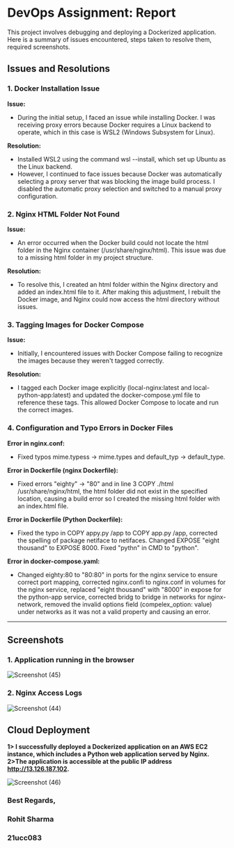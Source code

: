 # DevOps Assignment: Report

This project involves debugging and deploying a Dockerized application. Here is a summary of issues encountered, steps taken to resolve them, required screenshots.

## Issues and Resolutions

### 1. Docker Installation Issue
**Issue:**
   - During the initial setup, I faced an issue while installing Docker. I was receiving proxy errors because Docker requires a Linux backend to operate, which in this case is WSL2 (Windows Subsystem for Linux).
   
**Resolution:**
   - Installed WSL2 using the command wsl --install, which set up Ubuntu as the Linux backend.
   - However, I continued to face issues because Docker was automatically selecting a proxy server that was blocking the image build process. I disabled the automatic proxy selection and switched to a manual proxy configuration.


### 2.  Nginx HTML Folder Not Found
**Issue:**
   - An error occurred when the Docker build could not locate the html folder in the Nginx container (/usr/share/nginx/html). This issue was due to a missing html folder in my project structure.
   
**Resolution:**
   - To resolve this, I created an html folder within the Nginx directory and added an index.html file to it. After making this adjustment, I rebuilt the Docker image, and Nginx could now access the html directory without issues.

### 3. Tagging Images for Docker Compose
**Issue:**
   - Initially, I encountered issues with Docker Compose failing to recognize the images because they weren't tagged correctly.
   
**Resolution:**
   - I tagged each Docker image explicitly (local-nginx:latest and local-python-app:latest) and updated the docker-compose.yml file to reference these tags. This allowed Docker Compose to locate and run the correct images.

### 4. Configuration and Typo Errors in Docker Files
**Error in nginx.conf:**
   - Fixed typos  mime.typess -> mime.types and default_typ -> default_type.
   
**Error in Dockerfile (nginx Dockerfile):**
   - Fixed errors "eighty" -> "80" and in line 3 COPY ./html /usr/share/nginx/html, the html folder did not exist in the specified location, causing a build error so I created the missing html folder with an index.html file.

**Error in Dockerfile (Python Dockerfile):**
   - Fixed the typo in COPY appy.py /app to COPY app.py /app, corrected the spelling of package netiface to netifaces. Changed EXPOSE "eight thousand" to EXPOSE 8000. Fixed "pythn" in CMD to "python".

**Error in docker-compose.yaml:**
   - Changed eighty:80 to "80:80" in ports for the nginx service to ensure correct port mapping, corrected nginx.confi to nginx.conf in volumes for the nginx service, replaced "eight thousand" with "8000" in expose for the python-app service, corrected bridg to bridge in networks for nginx-network, removed the invalid options field (compelex_option: value) under networks as it was not a valid property and causing an error.
   
---

## Screenshots

   ### 1. Application running in the browser
![Screenshot (45)](https://github.com/user-attachments/assets/fa6b0eb2-62ce-4905-b2d5-be47653cc8fb)

   ### 2. Nginx Access Logs

![Screenshot (44)](https://github.com/user-attachments/assets/a03efa06-8e2e-46bd-9cb4-838b5c18c78c)


## Cloud Deployment
   **1> I successfully deployed a Dockerized application on an AWS EC2 instance, which includes a Python web application served by Nginx.**
   **2>The application is accessible at the public IP address http://13.126.187.102.**

   ![Screenshot (46)](https://github.com/user-attachments/assets/fef627f1-7786-48f8-be8e-86bb75e2f335)



### Best Regards,
### Rohit Sharma
### 21ucc083
